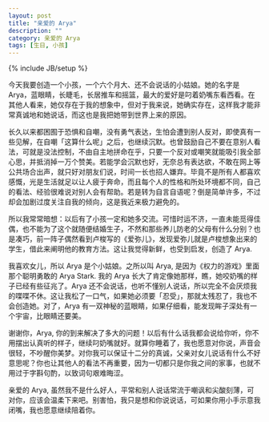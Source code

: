 ```yaml
---
layout: post
title: "亲爱的 Arya"
description: ""
category: 亲爱的 Arya
tags: [生日, 小孩]
---
```

{% include JB/setup %}

今天我要创造一个小孩，一个六个月大、还不会说话的小姑娘。她的名字是 Arya，蓝眼睛，长睫毛，长居推车和摇篮，最大的爱好是叼着奶嘴东看西看。在其他人看来，她仅存在于我的想象中，但对于我来说，她确实存在，这样我才能非常真诚地和她说话，而这也是我把她带到世界上来的原因。

长久以来都困囿于恐惧和自嘲，没有勇气表达，生怕会遭到别人反对，即使真有一些见解，在自嘲「这算什么呢」之后，也继续沉默。也曾鼓励自己不要在意别人看法，可就是没法控制，不由自主地拼命在乎，只要一个反对或嘲笑就能吸引我全部心思，并抵消掉一万个赞美。若能学会沉默也好，无奈总有表达欲，不敢在网上等公共场合出声，就只好对朋友们说，时间一长也招人嫌弃。毕竟不是所有人都喜欢感慨，光是生活就足以让人疲于奔命，而且每个人的性格和所处环境都不同，自己的看法、经验很难说对别人会有帮助。若是转为自言自语呢？倒是简单许多，不过却会加剧过度关注自我的倾向，这是我近来极力避免的。

所以我常常暗想：以后有了小孩一定和她多交流。可惜时运不济，一直未能觅得佳偶，也不能为了这个就随便结婚生子，不然和那些养儿防老的父母有什么分别？也是凑巧，前一阵子偶然看到卢梭写的《爱弥儿》，发现爱弥儿就是卢梭想象出来的学生，借此来阐明他的教育方法。这让我觉得新鲜，也受到启发，创造了 Arya.

我喜欢女儿，所以 Arya 是个小姑娘。之所以叫 Arya, 是因为《权力的游戏》里面那个聪明勇敢的 Arya Stark. 我的 Arya 长大了肯定像她那样，瞧，她咬奶嘴的样子已经有些征兆了。Arya 还不会说话，也听不懂别人说话，所以完全不会厌烦我的喋喋不休。这让我松了一口气，如果她必须要「忍受」，那就太残忍了，我也不会创造她。对了，Arya 有一双神秘的蓝眼睛，如果仔细看，能发现眸子深处有一个宇宙，比眼睛还要美。

谢谢你，Arya, 你的到来解决了多大的问题！以后有什么话我都会说给你听，你不用摆出认真听的样子，继续叼奶嘴就好。就算你睡着了，我也愿意对你说，声音会很轻，不吵醒你美梦。对你我可以保证十二分的真诚，父亲对女儿说话有什么不好意思呢？你也让其他人的看法不再重要，因为一切都只是你我之间的家事，也就不用过于字斟句酌，以致词句艰难晦涩。

亲爱的 Arya, 虽然我不是什么好人，平常和别人说话常流于嘲讽和尖酸刻薄，可对你，应该会温柔下来吧。别害怕，我只是想和你说说话，可如果你用小手示意我闭嘴，我也愿意继续陪着你。
